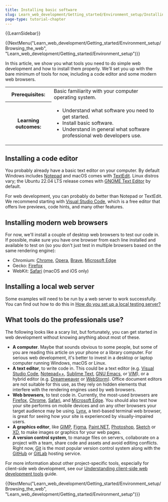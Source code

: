 ```yaml
---
title: Installing basic software
slug: Learn_web_development/Getting_started/Environment_setup/Installing_software
page-type: tutorial-chapter
---
```


{{LearnSidebar}}

{{NextMenu("Learn_web_development/Getting_started/Environment_setup/Browsing_the_web", "Learn_web_development/Getting_started/Environment_setup")}}

In this article, we show you what tools you need to do simple web development and how to install them properly. We'll set you up with the bare minimum of tools for now, including a code editor and some modern web browsers.

<table>
  <tbody>
    <tr>
      <th scope="row">Prerequisites:</th>
      <td>
        Basic familiarity with your computer operating system.
      </td>
    </tr>
    <tr>
      <th scope="row">Learning outcomes:</th>
      <td>
        <ul>
          <li>Understand what software you need to get started.</li>
          <li>Install basic software.</li>
          <li>Understand in general what software professional web developers use.</li>
        </ul>
      </td>
    </tr>
  </tbody>
</table>

## Installing a code editor

You probably already have a basic text editor on your computer. By default Windows includes [Notepad](https://en.wikipedia.org/wiki/Microsoft_Notepad) and macOS comes with [TextEdit](https://en.wikipedia.org/wiki/TextEdit). Linux distros vary; the Ubuntu 22.04 LTS release comes with [GNOME Text Editor](https://en.wikipedia.org/wiki/GNOME_Text_Editor) by default.

For web development, you can probably do better than Notepad or TextEdit. We recommend starting with [Visual Studio Code](https://code.visualstudio.com/), which is a free editor that offers live previews, code hints, and many other features.

## Installing modern web browsers

For now, we'll install a couple of desktop web browsers to test our code in. If possible, make sure you have one browser from each line installed and available to test on (so you don't just test in multiple browsers based on the same rendering engine):

- Chromium: [Chrome](https://www.google.com/chrome/), [Opera](https://www.opera.com/), [Brave](https://brave.com/), [Microsoft Edge](https://www.microsoft.com/en-us/edge)
- Gecko: [Firefox](https://www.mozilla.org/en-US/firefox/new/)
- WebKit: [Safari](https://www.apple.com/safari/) (macOS and iOS only)

## Installing a local web server

Some examples will need to be run by a web server to work successfully. You can find out how to do this in [How do you set up a local testing server?](/en-US/docs/Learn/Common_questions/Tools_and_setup/set_up_a_local_testing_server)

## What tools do the professionals use?

The following looks like a scary list, but fortunately, you can get started in web development without knowing anything about most of these.

- **A computer**. Maybe that sounds obvious to some people, but some of you are reading this article on your phone or a library computer. For serious web development, it's better to invest in a desktop or laptop computer running Windows, macOS or Linux.
- **A text editor**, to write code in. This could be a text editor (e.g. [Visual Studio Code](https://code.visualstudio.com/), [Notepad++](https://notepad-plus-plus.org/), [Sublime Text](https://www.sublimetext.com/), [GNU Emacs](https://www.gnu.org/software/emacs/), or [VIM](https://www.vim.org/)), or a hybrid editor (e.g. [Dreamweaver](https://www.adobe.com/products/dreamweaver.html) or [WebStorm](https://www.jetbrains.com/webstorm/)). Office document editors are not suitable for this use, as they rely on hidden elements that interfere with the rendering engines used by web browsers.
- **Web browsers**, to test code in. Currently, the most-used browsers are [Firefox](https://www.mozilla.org/en-US/firefox/new/), [Chrome](https://www.google.com/chrome/), [Safari](https://www.apple.com/safari/), and [Microsoft Edge](https://www.microsoft.com/en-us/edge). You should also test how your site performs on mobile devices and on any other browsers your target audience may be using. [Lynx](https://lynx.browser.org/), a text-based terminal web browser, is great for seeing how your site is experienced by visually-impaired users.
- **A graphics editor**, like [GIMP](https://www.gimp.org/), [Figma](https://www.figma.com/), [Paint.NET](https://www.getpaint.net/), [Photoshop](https://www.adobe.com/products/photoshop.html), [Sketch](https://www.sketch.com/) or [XD](https://helpx.adobe.com/support/xd.html), to make images or graphics for your web pages.
- **A version control system**, to manage files on servers, collaborate on a project with a team, share code and assets and avoid editing conflicts. Right now, [Git](https://git-scm.com/) is the most popular version control system along with the [GitHub](https://github.com/) or [GitLab](https://about.gitlab.com/) hosting service.

For more information about other project-specific tools, especially for client-side web development, see our [Understanding client-side web development tools](/en-US/docs/Learn/Tools_and_testing/Understanding_client-side_tools) guide.

{{NextMenu("Learn_web_development/Getting_started/Environment_setup/Browsing_the_web", "Learn_web_development/Getting_started/Environment_setup")}}
